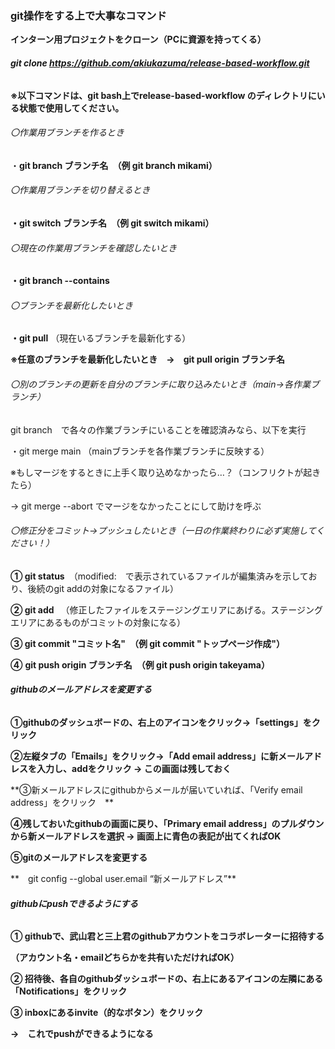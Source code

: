 ### git操作をする上で大事なコマンド



**インターン用プロジェクトをクローン（PCに資源を持ってくる）**

###### **git clone https://github.com/akiukazuma/release-based-workflow.git**









**※以下コマンドは、git bash上でrelease-based-workflow のディレクトリにいる状態で使用してください。**





###### 〇作業用ブランチを作るとき

・**git branch ブランチ名　（例 git branch mikami）**





###### 〇作業用ブランチを切り替えるとき

**・git switch ブランチ名　（例 git switch mikami）**





###### 〇現在の作業用ブランチを確認したいとき

**・git branch --contains**





###### 〇ブランチを最新化したいとき

**・git pull**   （現在いるブランチを最新化する）



**※任意のブランチを最新化したいとき　→**　**git pull origin ブランチ名**





###### 〇別のブランチの更新を自分のブランチに取り込みたいとき（main→各作業ブランチ）

git branch　で各々の作業ブランチにいることを確認済みなら、以下を実行



・git merge main （mainブランチを各作業ブランチに反映する）



※もしマージをするときに上手く取り込めなかったら…？（コンフリクトが起きたら）

→ git merge --abort でマージをなかったことにして助けを呼ぶ

























###### 〇修正分をコミット→プッシュしたいとき（一日の作業終わりに必ず実施してください！）

**① git status**　（modified:　で表示されているファイルが編集済みを示しており、後続のgit addの対象になるファイル）



**② git add** 　（修正したファイルをステージングエリアにあげる。ステージングエリアにあるものがコミットの対象になる）



**③ git commit "コミット名"　（例 git commit "トップページ作成"）**



**④** **git push origin ブランチ名　（例 git push origin takeyama）**













###### **githubのメールアドレスを変更する**





**①githubのダッシュボードの、右上のアイコンをクリック→「settings」をクリック**



**②左縦タブの「Emails」をクリック→「Add email address」に新メールアドレスを入力し、addをクリック → この画面は残しておく**



**③新メールアドレスにgithubからメールが届いていれば、「Verify email address」をクリック　**



**④残しておいたgithubの画面に戻り、「Primary email address」のプルダウンから新メールアドレスを選択 → 画面上に青色の表記が出てくればOK**



**⑤gitのメールアドレスを変更する**

**　git config --global user.email “新メールアドレス”**









###### **githubにpushできるようにする**





**① githubで、武山君と三上君のgithubアカウントをコラボレーターに招待する**

**（アカウント名・emailどちらかを共有いただければOK）**



**② 招待後、各自のgithubダッシュボードの、右上にあるアイコンの左隣にある「Notifications」をクリック**



**③ inboxにあるinvite（的なボタン）をクリック**

**→　これでpushができるようになる**



